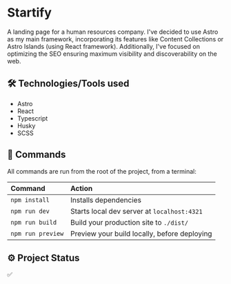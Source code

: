 # Startify

A landing page for a human resources company. I've decided to use Astro as my main framework, incorporating its features like Content Collections or Astro Islands (using React framework).
Additionally, I've focused on optimizing the SEO ensuring maximum visibility and discoverability on the web.

## 🛠 Technologies/Tools used

- Astro
- React
- Typescript
- Husky
- SCSS

## 🧞 Commands

All commands are run from the root of the project, from a terminal:

| Command           | Action                                       |
| :---------------- | :------------------------------------------- |
| `npm install`     | Installs dependencies                        |
| `npm run dev`     | Starts local dev server at `localhost:4321`  |
| `npm run build`   | Build your production site to `./dist/`      |
| `npm run preview` | Preview your build locally, before deploying |

## ⚙ Project Status

✅

